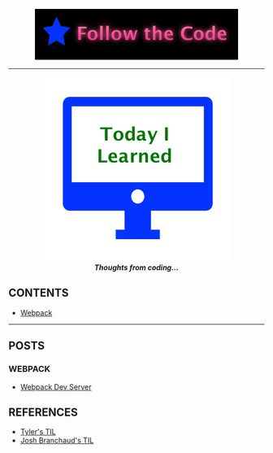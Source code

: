<p align="center">
  <img src="https://github.com/EdwardRutz/TIL/blob/master/images/Follow-Code.png">
</p>


-------------------------------------------------
<p align="center">
  <img src="https://github.com/EdwardRutz/TIL/blob/master/images/TIL.png"> <br>
  <strong><i>Thoughts from coding...</i></strong>
</p>



## CONTENTS

- [Webpack](#webpack)


-------------------------------------------------

## POSTS





### WEBPACK
- [Webpack Dev Server](Webpack/Webpack-Dev-Server.md) 







## REFERENCES
- [Tyler's TIL](https://github.com/tylerb33/TIL)
- [Josh Branchaud's TIL](https://github.com/jbranchaud/til)






